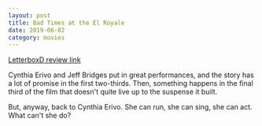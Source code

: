 ```yaml
---
layout: post
title: Bad Times at the El Royale
date: 2019-06-02
category: movies
---
```

 
[LetterboxD review link](https://letterboxd.com/samarthbhaskar/film/bad-times-at-the-el-royale/)

Cynthia Erivo and Jeff Bridges put in great performances, and the story has a lot of promise in the first two-thirds. Then, something happens in the final third of the film that doesn't quite live up to the suspense it built.

But, anyway, back to Cynthia Erivo. She can run, she can sing, she can act. What can't she do?